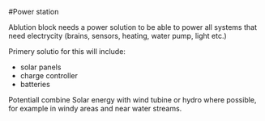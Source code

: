 #Power station

Ablution block needs a power solution to be able to power all systems that need electrycity (brains, sensors, heating, water pump, light etc.)

Primery solutio for this will include: 
* solar panels
* charge controller
* batteries

Potentiall combine Solar energy with wind tubine or hydro where possible, for example in windy areas and near water streams. 
